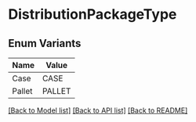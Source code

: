 # DistributionPackageType

## Enum Variants

| Name | Value |
|---- | -----|
| Case | CASE |
| Pallet | PALLET |


[[Back to Model list]](../README.md#documentation-for-models) [[Back to API list]](../README.md#documentation-for-api-endpoints) [[Back to README]](../README.md)


